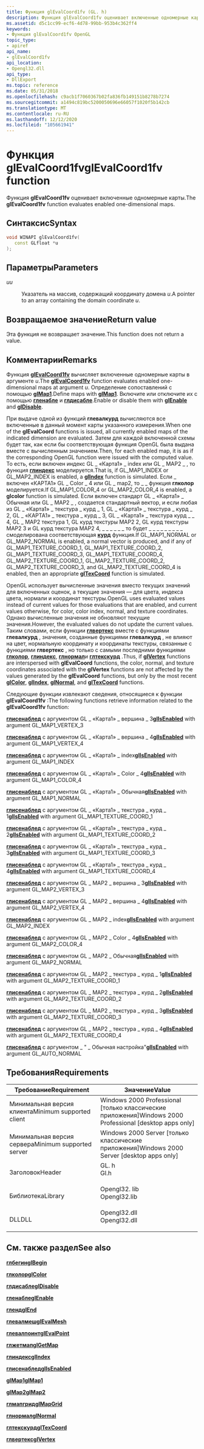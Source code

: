 ```yaml
---
title: Функция glEvalCoord1fv (GL. h)
description: Функция glEvalCoord1fv оценивает включенные одномерные карты.
ms.assetid: d5c1cc99-ecf6-4d78-99bb-953b4c362ff4
keywords:
- Функция glEvalCoord1fv OpenGL
topic_type:
- apiref
api_name:
- glEvalCoord1fv
api_location:
- Opengl32.dll
api_type:
- DllExport
ms.topic: reference
ms.date: 05/31/2018
ms.openlocfilehash: c9acb1f7060367b02fa836fb149151b8278b7274
ms.sourcegitcommit: a1494c819bc5200050696e66057f1020f5b142cb
ms.translationtype: MT
ms.contentlocale: ru-RU
ms.lasthandoff: 12/12/2020
ms.locfileid: "105661941"
---
```

# <a name="glevalcoord1fv-function"></a><span data-ttu-id="c9bf5-104">Функция glEvalCoord1fv</span><span class="sxs-lookup"><span data-stu-id="c9bf5-104">glEvalCoord1fv function</span></span>

<span data-ttu-id="c9bf5-105">Функция **glEvalCoord1fv** оценивает включенные одномерные карты.</span><span class="sxs-lookup"><span data-stu-id="c9bf5-105">The **glEvalCoord1fv** function evaluates enabled one-dimensional maps.</span></span>

## <a name="syntax"></a><span data-ttu-id="c9bf5-106">Синтаксис</span><span class="sxs-lookup"><span data-stu-id="c9bf5-106">Syntax</span></span>


```C++
void WINAPI glEvalCoord1fv(
   const GLfloat *u
);
```



## <a name="parameters"></a><span data-ttu-id="c9bf5-107">Параметры</span><span class="sxs-lookup"><span data-stu-id="c9bf5-107">Parameters</span></span>

<dl> <dt>

<span data-ttu-id="c9bf5-108">*u*</span><span class="sxs-lookup"><span data-stu-id="c9bf5-108">*u*</span></span> 
</dt> <dd>

<span data-ttu-id="c9bf5-109">Указатель на массив, содержащий координату домена *u*.</span><span class="sxs-lookup"><span data-stu-id="c9bf5-109">A pointer to an array containing the domain coordinate *u*.</span></span>

</dd> </dl>

## <a name="return-value"></a><span data-ttu-id="c9bf5-110">Возвращаемое значение</span><span class="sxs-lookup"><span data-stu-id="c9bf5-110">Return value</span></span>

<span data-ttu-id="c9bf5-111">Эта функция не возвращает значение.</span><span class="sxs-lookup"><span data-stu-id="c9bf5-111">This function does not return a value.</span></span>

## <a name="remarks"></a><span data-ttu-id="c9bf5-112">Комментарии</span><span class="sxs-lookup"><span data-stu-id="c9bf5-112">Remarks</span></span>

<span data-ttu-id="c9bf5-113">Функция [**glEvalCoord1fv**](glevalcoord1dv.md) вычисляет включенные одномерные карты в аргументе *u*.</span><span class="sxs-lookup"><span data-stu-id="c9bf5-113">The [**glEvalCoord1fv**](glevalcoord1dv.md) function evaluates enabled one-dimensional maps at argument *u*.</span></span> <span data-ttu-id="c9bf5-114">Определение сопоставлений с помощью [**glMap1**](glmap1.md).</span><span class="sxs-lookup"><span data-stu-id="c9bf5-114">Define maps with [**glMap1**](glmap1.md).</span></span> <span data-ttu-id="c9bf5-115">Включите или отключите их с помощью [**гленабле**](glenable.md) и [**глдисабле**](gldisable.md).</span><span class="sxs-lookup"><span data-stu-id="c9bf5-115">Enable or disable them with [**glEnable**](glenable.md) and [**glDisable**](gldisable.md).</span></span>

<span data-ttu-id="c9bf5-116">При выдаче одной из функций **глевалкурд** вычисляются все включенные в данный момент карты указанного измерения.</span><span class="sxs-lookup"><span data-stu-id="c9bf5-116">When one of the **glEvalCoord** functions is issued, all currently enabled maps of the indicated dimension are evaluated.</span></span> <span data-ttu-id="c9bf5-117">Затем для каждой включенной схемы будет так, как если бы соответствующая функция OpenGL была выдана вместе с вычисленным значением.</span><span class="sxs-lookup"><span data-stu-id="c9bf5-117">Then, for each enabled map, it is as if the corresponding OpenGL function were issued with the computed value.</span></span> <span data-ttu-id="c9bf5-118">То есть, если включен индекс GL \_ «Карта1» \_ index или GL \_ MAP2 \_ , то функция [**глиндекс**](glindex-functions.md) моделируется.</span><span class="sxs-lookup"><span data-stu-id="c9bf5-118">That is, if GL\_MAP1\_INDEX or GL\_MAP2\_INDEX is enabled, a [**glIndex**](glindex-functions.md) function is simulated.</span></span> <span data-ttu-id="c9bf5-119">Если \_ включен «КАРТА1» GL \_ Color \_ 4 или GL \_ map2, то \_ \_ функция **глколор** моделируется.</span><span class="sxs-lookup"><span data-stu-id="c9bf5-119">If GL\_MAP1\_COLOR\_4 or GL\_MAP2\_COLOR\_4 is enabled, a **glcolor** function is simulated.</span></span> <span data-ttu-id="c9bf5-120">Если включен стандарт GL \_ «Карта1» \_ Обычная или GL \_ MAP2 \_ , создается стандартный вектор, и если любая из GL \_ «Карта1» \_ текстура \_ курд \_ 1, GL \_ «Карта1» \_ текстура \_ курд \_ 2, GL \_ «КАРТА1» \_ текстура \_ курд \_ 3, GL \_ «Карта1» \_ текстура курд \_ \_ 4, GL \_ MAP2 текстура 1, GL курд текстуры MAP2 2, GL курд текстуры MAP2 3 и GL курд текстура MAP2 4, \_ \_ \_ \_ \_ \_ то будет \_ \_ \_ \_ \_ \_ \_ \_ \_ смоделирована соответствующая [**курд**](gltexcoord-functions.md) функция.</span><span class="sxs-lookup"><span data-stu-id="c9bf5-120">If GL\_MAP1\_NORMAL or GL\_MAP2\_NORMAL is enabled, a normal vector is produced, and if any of GL\_MAP1\_TEXTURE\_COORD\_1, GL\_MAP1\_TEXTURE\_COORD\_2, GL\_MAP1\_TEXTURE\_COORD\_3, GL\_MAP1\_TEXTURE\_COORD\_4, GL\_MAP2\_TEXTURE\_COORD\_1, GL\_MAP2\_TEXTURE\_COORD\_2, GL\_MAP2\_TEXTURE\_COORD\_3, and GL\_MAP2\_TEXTURE\_COORD\_4 is enabled, then an appropriate [**glTexCoord**](gltexcoord-functions.md) function is simulated.</span></span>

<span data-ttu-id="c9bf5-121">OpenGL использует вычисленные значения вместо текущих значений для включенных оценок, а текущие значения — для цвета, индекса цвета, нормали и координат текстуры.</span><span class="sxs-lookup"><span data-stu-id="c9bf5-121">OpenGL uses evaluated values instead of current values for those evaluations that are enabled, and current values otherwise, for color, color index, normal, and texture coordinates.</span></span> <span data-ttu-id="c9bf5-122">Однако вычисленные значения не обновляют текущие значения.</span><span class="sxs-lookup"><span data-stu-id="c9bf5-122">However, the evaluated values do not update the current values.</span></span> <span data-ttu-id="c9bf5-123">Таким словами, если функции [**глвертекс**](glvertex-functions.md) вместе с функциями **глевалкурд** , значения, созданные функциями **глевалкурд** , не влияют на цвет, нормальную координату и координаты текстуры, связанные с функциями **глвертекс** , но только с самыми последними функциями [**глколор**](glcolor-functions.md), [**глиндекс**](glindex-functions.md), [**глнормал**](glnormal-functions.md)и [**глтекскурд**](gltexcoord-functions.md) .</span><span class="sxs-lookup"><span data-stu-id="c9bf5-123">Thus, if [**glVertex**](glvertex-functions.md) functions are interspersed with **glEvalCoord** functions, the color, normal, and texture coordinates associated with the **glVertex** functions are not affected by the values generated by the **glEvalCoord** functions, but only by the most recent [**glColor**](glcolor-functions.md), [**glIndex**](glindex-functions.md), [**glNormal**](glnormal-functions.md), and [**glTexCoord**](gltexcoord-functions.md) functions.</span></span>

<span data-ttu-id="c9bf5-124">Следующие функции извлекают сведения, относящиеся к функции **glEvalCoord1fv** :</span><span class="sxs-lookup"><span data-stu-id="c9bf5-124">The following functions retrieve information related to the **glEvalCoord1fv** function:</span></span>

<span data-ttu-id="c9bf5-125">[**глисенаблед**](glisenabled.md) с аргументом GL \_ «Карта1» \_ вершина \_ 3</span><span class="sxs-lookup"><span data-stu-id="c9bf5-125">[**glIsEnabled**](glisenabled.md) with argument GL\_MAP1\_VERTEX\_3</span></span>

<span data-ttu-id="c9bf5-126">[**глисенаблед**](glisenabled.md) с аргументом GL \_ «Карта1» \_ вершина \_ 4</span><span class="sxs-lookup"><span data-stu-id="c9bf5-126">[**glIsEnabled**](glisenabled.md) with argument GL\_MAP1\_VERTEX\_4</span></span>

<span data-ttu-id="c9bf5-127">[**глисенаблед**](glisenabled.md) с аргументом GL \_ «Карта1» \_ index</span><span class="sxs-lookup"><span data-stu-id="c9bf5-127">[**glIsEnabled**](glisenabled.md) with argument GL\_MAP1\_INDEX</span></span>

<span data-ttu-id="c9bf5-128">[**глисенаблед**](glisenabled.md) с аргументом GL \_ «Карта1» \_ Color \_ 4</span><span class="sxs-lookup"><span data-stu-id="c9bf5-128">[**glIsEnabled**](glisenabled.md) with argument GL\_MAP1\_COLOR\_4</span></span>

<span data-ttu-id="c9bf5-129">[**глисенаблед**](glisenabled.md) с аргументом GL \_ «Карта1» \_ Обычная</span><span class="sxs-lookup"><span data-stu-id="c9bf5-129">[**glIsEnabled**](glisenabled.md) with argument GL\_MAP1\_NORMAL</span></span>

<span data-ttu-id="c9bf5-130">[**глисенаблед**](glisenabled.md) с аргументом GL \_ «Карта1» \_ текстура \_ курд \_ 1</span><span class="sxs-lookup"><span data-stu-id="c9bf5-130">[**glIsEnabled**](glisenabled.md) with argument GL\_MAP1\_TEXTURE\_COORD\_1</span></span>

<span data-ttu-id="c9bf5-131">[**глисенаблед**](glisenabled.md) с аргументом GL \_ «Карта1» \_ текстура \_ курд \_ 2</span><span class="sxs-lookup"><span data-stu-id="c9bf5-131">[**glIsEnabled**](glisenabled.md) with argument GL\_MAP1\_TEXTURE\_COORD\_2</span></span>

<span data-ttu-id="c9bf5-132">[**глисенаблед**](glisenabled.md) с аргументом GL \_ «Карта1» \_ текстура \_ курд \_ 3</span><span class="sxs-lookup"><span data-stu-id="c9bf5-132">[**glIsEnabled**](glisenabled.md) with argument GL\_MAP1\_TEXTURE\_COORD\_3</span></span>

<span data-ttu-id="c9bf5-133">[**глисенаблед**](glisenabled.md) с аргументом GL \_ «Карта1» \_ текстура \_ курд \_ 4</span><span class="sxs-lookup"><span data-stu-id="c9bf5-133">[**glIsEnabled**](glisenabled.md) with argument GL\_MAP1\_TEXTURE\_COORD\_4</span></span>

<span data-ttu-id="c9bf5-134">[**глисенаблед**](glisenabled.md) с аргументом GL \_ MAP2 \_ вершина \_ 3</span><span class="sxs-lookup"><span data-stu-id="c9bf5-134">[**glIsEnabled**](glisenabled.md) with argument GL\_MAP2\_VERTEX\_3</span></span>

<span data-ttu-id="c9bf5-135">[**глисенаблед**](glisenabled.md) с аргументом GL \_ MAP2 \_ вершина \_ 4</span><span class="sxs-lookup"><span data-stu-id="c9bf5-135">[**glIsEnabled**](glisenabled.md) with argument GL\_MAP2\_VERTEX\_4</span></span>

<span data-ttu-id="c9bf5-136">[**глисенаблед**](glisenabled.md) с аргументом GL \_ MAP2 \_ index</span><span class="sxs-lookup"><span data-stu-id="c9bf5-136">[**glIsEnabled**](glisenabled.md) with argument GL\_MAP2\_INDEX</span></span>

<span data-ttu-id="c9bf5-137">[**глисенаблед**](glisenabled.md) с аргументом GL \_ MAP2 \_ Color \_ 4</span><span class="sxs-lookup"><span data-stu-id="c9bf5-137">[**glIsEnabled**](glisenabled.md) with argument GL\_MAP2\_COLOR\_4</span></span>

<span data-ttu-id="c9bf5-138">[**глисенаблед**](glisenabled.md) с аргументом GL \_ MAP2 \_ Обычная</span><span class="sxs-lookup"><span data-stu-id="c9bf5-138">[**glIsEnabled**](glisenabled.md) with argument GL\_MAP2\_NORMAL</span></span>

<span data-ttu-id="c9bf5-139">[**глисенаблед**](glisenabled.md) с аргументом GL \_ MAP2 \_ текстура \_ курд \_ 1</span><span class="sxs-lookup"><span data-stu-id="c9bf5-139">[**glIsEnabled**](glisenabled.md) with argument GL\_MAP2\_TEXTURE\_COORD\_1</span></span>

<span data-ttu-id="c9bf5-140">[**глисенаблед**](glisenabled.md) с аргументом GL \_ MAP2 \_ текстура \_ курд \_ 2</span><span class="sxs-lookup"><span data-stu-id="c9bf5-140">[**glIsEnabled**](glisenabled.md) with argument GL\_MAP2\_TEXTURE\_COORD\_2</span></span>

<span data-ttu-id="c9bf5-141">[**глисенаблед**](glisenabled.md) с аргументом GL \_ MAP2 \_ текстура \_ курд \_ 3</span><span class="sxs-lookup"><span data-stu-id="c9bf5-141">[**glIsEnabled**](glisenabled.md) with argument GL\_MAP2\_TEXTURE\_COORD\_3</span></span>

<span data-ttu-id="c9bf5-142">[**глисенаблед**](glisenabled.md) с аргументом GL \_ MAP2 \_ текстура \_ курд \_ 4</span><span class="sxs-lookup"><span data-stu-id="c9bf5-142">[**glIsEnabled**](glisenabled.md) with argument GL\_MAP2\_TEXTURE\_COORD\_4</span></span>

<span data-ttu-id="c9bf5-143">[**глисенаблед**](glisenabled.md) с аргументом \_ " \_ Обычная настройка"</span><span class="sxs-lookup"><span data-stu-id="c9bf5-143">[**glIsEnabled**](glisenabled.md) with argument GL\_AUTO\_NORMAL</span></span>

## <a name="requirements"></a><span data-ttu-id="c9bf5-144">Требования</span><span class="sxs-lookup"><span data-stu-id="c9bf5-144">Requirements</span></span>



| <span data-ttu-id="c9bf5-145">Требование</span><span class="sxs-lookup"><span data-stu-id="c9bf5-145">Requirement</span></span> | <span data-ttu-id="c9bf5-146">Значение</span><span class="sxs-lookup"><span data-stu-id="c9bf5-146">Value</span></span> |
|-------------------------------------|-----------------------------------------------------------------------------------------|
| <span data-ttu-id="c9bf5-147">Минимальная версия клиента</span><span class="sxs-lookup"><span data-stu-id="c9bf5-147">Minimum supported client</span></span><br/> | <span data-ttu-id="c9bf5-148">Windows 2000 Professional \[только классические приложения\]</span><span class="sxs-lookup"><span data-stu-id="c9bf5-148">Windows 2000 Professional \[desktop apps only\]</span></span><br/>                              |
| <span data-ttu-id="c9bf5-149">Минимальная версия сервера</span><span class="sxs-lookup"><span data-stu-id="c9bf5-149">Minimum supported server</span></span><br/> | <span data-ttu-id="c9bf5-150">Windows 2000 Server \[только классические приложения\]</span><span class="sxs-lookup"><span data-stu-id="c9bf5-150">Windows 2000 Server \[desktop apps only\]</span></span><br/>                                    |
| <span data-ttu-id="c9bf5-151">Заголовок</span><span class="sxs-lookup"><span data-stu-id="c9bf5-151">Header</span></span><br/>                   | <dl> <span data-ttu-id="c9bf5-152"><dt>GL. h</dt></span><span class="sxs-lookup"><span data-stu-id="c9bf5-152"><dt>Gl.h</dt></span></span> </dl>         |
| <span data-ttu-id="c9bf5-153">Библиотека</span><span class="sxs-lookup"><span data-stu-id="c9bf5-153">Library</span></span><br/>                  | <dl> <span data-ttu-id="c9bf5-154"><dt>Opengl32. lib</dt></span><span class="sxs-lookup"><span data-stu-id="c9bf5-154"><dt>Opengl32.lib</dt></span></span> </dl> |
| <span data-ttu-id="c9bf5-155">DLL</span><span class="sxs-lookup"><span data-stu-id="c9bf5-155">DLL</span></span><br/>                      | <dl> <span data-ttu-id="c9bf5-156"><dt>Opengl32.dll</dt></span><span class="sxs-lookup"><span data-stu-id="c9bf5-156"><dt>Opengl32.dll</dt></span></span> </dl> |



## <a name="see-also"></a><span data-ttu-id="c9bf5-157">См. также раздел</span><span class="sxs-lookup"><span data-stu-id="c9bf5-157">See also</span></span>

<dl> <dt>

[<span data-ttu-id="c9bf5-158">**глбегин**</span><span class="sxs-lookup"><span data-stu-id="c9bf5-158">**glBegin**</span></span>](glbegin.md)
</dt> <dt>

[<span data-ttu-id="c9bf5-159">**глколор**</span><span class="sxs-lookup"><span data-stu-id="c9bf5-159">**glColor**</span></span>](glcolor-functions.md)
</dt> <dt>

[<span data-ttu-id="c9bf5-160">**глдисабле**</span><span class="sxs-lookup"><span data-stu-id="c9bf5-160">**glDisable**</span></span>](gldisable.md)
</dt> <dt>

[<span data-ttu-id="c9bf5-161">**гленабле**</span><span class="sxs-lookup"><span data-stu-id="c9bf5-161">**glEnable**</span></span>](glenable.md)
</dt> <dt>

[<span data-ttu-id="c9bf5-162">**гленд**</span><span class="sxs-lookup"><span data-stu-id="c9bf5-162">**glEnd**</span></span>](glend.md)
</dt> <dt>

[<span data-ttu-id="c9bf5-163">**глевалмеш**</span><span class="sxs-lookup"><span data-stu-id="c9bf5-163">**glEvalMesh**</span></span>](glevalmesh-functions.md)
</dt> <dt>

[<span data-ttu-id="c9bf5-164">**глевалпоинт**</span><span class="sxs-lookup"><span data-stu-id="c9bf5-164">**glEvalPoint**</span></span>](glevalpoint.md)
</dt> <dt>

[<span data-ttu-id="c9bf5-165">**глжетмап**</span><span class="sxs-lookup"><span data-stu-id="c9bf5-165">**glGetMap**</span></span>](glgetmap.md)
</dt> <dt>

[<span data-ttu-id="c9bf5-166">**глиндекс**</span><span class="sxs-lookup"><span data-stu-id="c9bf5-166">**glIndex**</span></span>](glindex-functions.md)
</dt> <dt>

[<span data-ttu-id="c9bf5-167">**глисенаблед**</span><span class="sxs-lookup"><span data-stu-id="c9bf5-167">**glIsEnabled**</span></span>](glisenabled.md)
</dt> <dt>

[<span data-ttu-id="c9bf5-168">**glMap1**</span><span class="sxs-lookup"><span data-stu-id="c9bf5-168">**glMap1**</span></span>](glmap1.md)
</dt> <dt>

[<span data-ttu-id="c9bf5-169">**glMap2**</span><span class="sxs-lookup"><span data-stu-id="c9bf5-169">**glMap2**</span></span>](glmap2.md)
</dt> <dt>

[<span data-ttu-id="c9bf5-170">**глмапгрид**</span><span class="sxs-lookup"><span data-stu-id="c9bf5-170">**glMapGrid**</span></span>](glmapgrid-functions.md)
</dt> <dt>

[<span data-ttu-id="c9bf5-171">**глнормал**</span><span class="sxs-lookup"><span data-stu-id="c9bf5-171">**glNormal**</span></span>](glnormal-functions.md)
</dt> <dt>

[<span data-ttu-id="c9bf5-172">**глтекскурд**</span><span class="sxs-lookup"><span data-stu-id="c9bf5-172">**glTexCoord**</span></span>](gltexcoord-functions.md)
</dt> <dt>

[<span data-ttu-id="c9bf5-173">**глвертекс**</span><span class="sxs-lookup"><span data-stu-id="c9bf5-173">**glVertex**</span></span>](glvertex-functions.md)
</dt> </dl>

 

 





